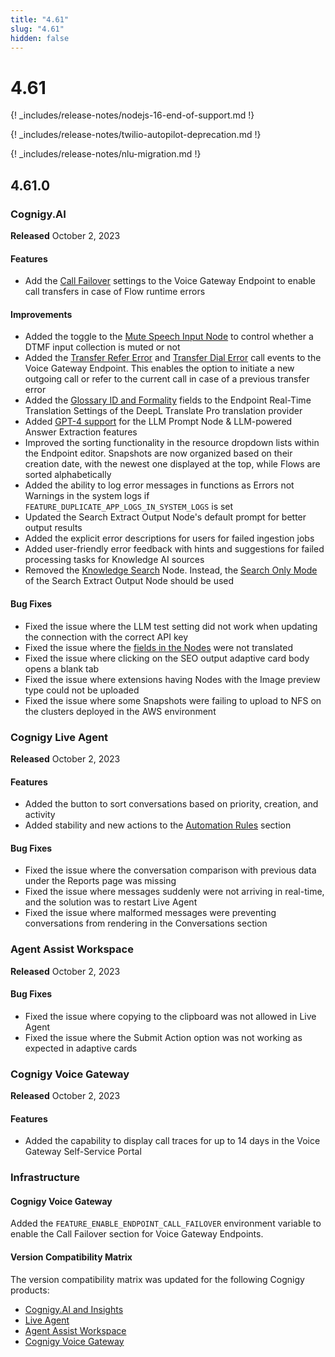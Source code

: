 ```yaml
---
title: "4.61"
slug: "4.61"
hidden: false
---
```


# 4.61

{! _includes/release-notes/nodejs-16-end-of-support.md !}

{! _includes/release-notes/twilio-autopilot-deprecation.md !}

{! _includes/release-notes/nlu-migration.md !}

## 4.61.0

### Cognigy.AI

**Released** October 2, 2023

#### Features

- Add the [Call Failover](../ai/deploy/endpoint-reference/voice-gateway.md) settings to the Voice Gateway Endpoint to enable call transfers in case of Flow runtime errors

#### Improvements

- Added the toggle to the [Mute Speech Input Node](../ai/build/node-reference/voice/voice-gateway/mute-speech-input.md) to control whether a DTMF input collection is muted or not
- Added the [Transfer Refer Error](../voice-gateway/references/events/TRANSFER_REFER_ERROR.md) and [Transfer Dial Error](../voice-gateway/references/events/TRANSFER_DIAL_ERROR.md) call events to the Voice Gateway Endpoint. This enables the option to initiate a new outgoing call or refer to the current call in case of a previous transfer error
- Added the [Glossary ID and Formality](../ai/deploy/endpoints/real-time-translation-settings.md#add-a-machine-translation-provider) fields to the Endpoint Real-Time Translation Settings of the DeepL Translate Pro translation provider
- Added [GPT-4 support](../ai/empower/llms/model-support-by-feature.md) for the LLM Prompt Node & LLM-powered Answer Extraction features
- Improved the sorting functionality in the resource dropdown lists within the Endpoint editor. Snapshots are now organized based on their creation date, with the newest one displayed at the top, while Flows are sorted alphabetically
- Added the ability to log error messages in functions as Errors not Warnings in the system logs if `FEATURE_DUPLICATE_APP_LOGS_IN_SYSTEM_LOGS` is set
- Updated the Search Extract Output Node's default prompt for better output results
- Added the explicit error descriptions for users for failed ingestion jobs
- Added user-friendly error feedback with hints and suggestions for failed processing tasks for Knowledge AI sources
- Removed the [Knowledge Search](../ai/build/node-reference/other-nodes/knowledge-search.md) Node. Instead, the [Search Only Mode](../ai/build/node-reference/other-nodes/search-extract-output.md) of the Search Extract Output Node should be used

#### Bug Fixes

- Fixed the issue where the LLM test setting did not work when updating the connection with the correct API key
- Fixed the issue where the [fields in the Nodes](../ai/build/translation-and-localization/auto-translation.md) were not translated
- Fixed the issue where clicking on the SEO output adaptive card body opens a blank tab
- Fixed the issue where extensions having Nodes with the Image preview type could not be uploaded
- Fixed the issue where some Snapshots were failing to upload to NFS on the clusters deployed in the AWS environment

### Cognigy Live Agent

**Released** October 2, 2023

#### Features

- Added the button to sort conversations based on priority, creation, and activity
- Added stability and new actions to the [Automation Rules](../live-agent/settings/automation-rules.md) section

#### Bug Fixes

- Fixed the issue where the conversation comparison with previous data under the Reports page was missing
- Fixed the issue where messages suddenly were not arriving in real-time, and the solution was to restart Live Agent
- Fixed the issue where malformed messages were preventing conversations from rendering in the Conversations section

### Agent Assist Workspace

**Released** October 2, 2023

#### Bug Fixes

- Fixed the issue where copying to the clipboard was not allowed in Live Agent
- Fixed the issue where the Submit Action option was not working as expected in adaptive cards

### Cognigy Voice Gateway

**Released** October 2, 2023

#### Features

- Added the capability to display call traces for up to 14 days in the Voice Gateway Self-Service Portal

### Infrastructure

#### Cognigy Voice Gateway

Added the `FEATURE_ENABLE_ENDPOINT_CALL_FAILOVER` environment variable to enable the Call Failover section for Voice Gateway Endpoints.

#### Version Compatibility Matrix

The version compatibility matrix was updated for the following Cognigy products:

- [Cognigy.AI and Insights](../ai/installation/version-compatibility-matrix.md)
- [Live Agent](../live-agent/installation/deployment/version-compatibility-matrix.md)
- [Agent Assist Workspace](../ai-copilot/installation/version-compatibility-matrix.md)
- [Cognigy Voice Gateway](../voice-gateway/installation/version-compatibility-matrix.md)